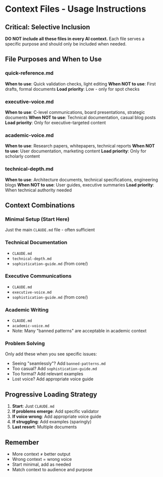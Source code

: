 # Context Files - Usage Instructions

## Critical: Selective Inclusion

**DO NOT include all these files in every AI context.** Each file serves a specific purpose and should only be included when needed.

## File Purposes and When to Use

### quick-reference.md

**When to use**: Quick validation checks, light editing
**When NOT to use**: First drafts, formal documents
**Load priority**: Low - only for spot checks

### executive-voice.md

**When to use**: C-level communications, board presentations, strategic documents
**When NOT to use**: Technical documentation, casual blog posts
**Load priority**: Only for executive-targeted content

### academic-voice.md

**When to use**: Research papers, whitepapers, technical reports
**When NOT to use**: User documentation, marketing content
**Load priority**: Only for scholarly content

### technical-depth.md

**When to use**: Architecture documents, technical specifications, engineering blogs
**When NOT to use**: User guides, executive summaries
**Load priority**: When technical authority needed

## Context Combinations

### Minimal Setup (Start Here)

Just the main `CLAUDE.md` file - often sufficient

### Technical Documentation

- `CLAUDE.md`
- `technical-depth.md`
- `sophistication-guide.md` (from core/)

### Executive Communications

- `CLAUDE.md`
- `executive-voice.md`
- `sophistication-guide.md` (from core/)

### Academic Writing

- `CLAUDE.md`
- `academic-voice.md`
- Note: Many "banned patterns" are acceptable in academic context

### Problem Solving

Only add these when you see specific issues:

- Seeing "seamlessly"? Add `banned-patterns.md`
- Too casual? Add `sophistication-guide.md`
- Too formal? Add relevant examples
- Lost voice? Add appropriate voice guide

## Progressive Loading Strategy

1. **Start**: Just `CLAUDE.md`
2. **If problems emerge**: Add specific validator
3. **If voice wrong**: Add appropriate voice guide
4. **If struggling**: Add examples (sparingly)
5. **Last resort**: Multiple documents

## Remember

- More context ≠ better output
- Wrong context = wrong voice
- Start minimal, add as needed
- Match context to audience and purpose

